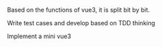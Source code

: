 Based on the functions of vue3, it is split bit by bit.

Write test cases and develop based on TDD thinking

Implement a mini vue3
